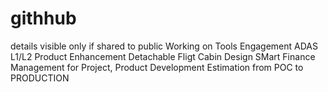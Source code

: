 # githhub
details visible only if shared to public
Working on
Tools Engagement
ADAS L1/L2 Product Enhancement
Detachable Fligt Cabin Design
SMart Finance Management for Project, Product Development Estimation from POC to PRODUCTION
